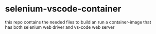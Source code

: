 # selenium-vscode-container
this repo contains the needed files to build an run a container-image that has both selenium web driver and vs-code web server
